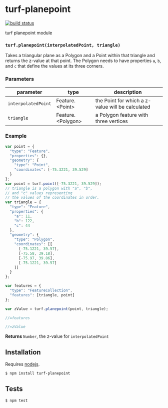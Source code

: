 # turf-planepoint

[![build status](https://secure.travis-ci.org/Turfjs/turf-planepoint.png)](http://travis-ci.org/Turfjs/turf-planepoint)

turf planepoint module


### `turf.planepoint(interpolatedPoint, triangle)`

Takes a triangular plane as a Polygon
and a Point within that triangle and returns the z-value
at that point. The Polygon needs to have properties `a`, `b`, and `c`
that define the values at its three corners.


### Parameters

| parameter           | type                 | description                                      |
| ------------------- | -------------------- | ------------------------------------------------ |
| `interpolatedPoint` | Feature\.\<Point\>   | the Point for which a z-value will be calculated |
| `triangle`          | Feature\.\<Polygon\> | a Polygon feature with three vertices            |


### Example

```js
var point = {
  "type": "Feature",
  "properties": {},
  "geometry": {
    "type": "Point",
    "coordinates": [-75.3221, 39.529]
  }
};
var point = turf.point([-75.3221, 39.529]);
// triangle is a polygon with "a", "b",
// and "c" values representing
// the values of the coordinates in order.
var triangle = {
  "type": "Feature",
  "properties": {
    "a": 11,
    "b": 122,
    "c": 44
  },
  "geometry": {
    "type": "Polygon",
    "coordinates": [[
      [-75.1221, 39.57],
      [-75.58, 39.18],
      [-75.97, 39.86],
      [-75.1221, 39.57]
    ]]
  }
};

var features = {
  "type": "FeatureCollection",
  "features": [triangle, point]
};

var zValue = turf.planepoint(point, triangle);

//=features

//=zValue
```


**Returns** `Number`, the z-value for `interpolatedPoint`

## Installation

Requires [nodejs](http://nodejs.org/).

```sh
$ npm install turf-planepoint
```

## Tests

```sh
$ npm test
```


